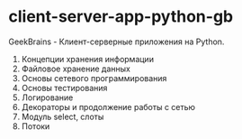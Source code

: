 # client-server-app-python-gb

GeekBrains - Клиент-серверные приложения на Python.

1. Концепции хранения информации
2. Файловое хранение данных
3. Основы сетевого программирования
4. Основы тестирования
5. Логирование
6. Декораторы и продолжение работы с сетью
7. Модуль select, слоты
8. Потоки

